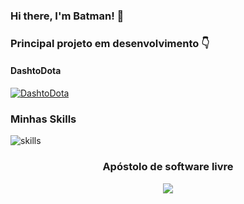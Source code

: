 ### Hi there, I'm Batman! 👋

<!--
**matheusmendescosta/matheusmendescosta** is a ✨ _special_ ✨ repository because its `README.md` (this file) appears on your GitHub profile.

Here are some ideas to get you started:

- 🔭 I’m currently working on ...
- 🌱 I’m currently learning ...
- 👯 I’m looking to collaborate on ...
- 🤔 I’m looking for help with ...
- 💬 Ask me about ...
- 📫 How to reach me: ...
- 😄 Pronouns: ...
- ⚡ Fun fact: ...


Estou usando recentemente 👇   
![javascript](https://cdn.svgporn.com/logos/javascript.svg) : JavaScript  
![css](https://cdn.svgporn.com/logos/css-3.svg) : CSS  
![html](https://cdn.svgporn.com/logos/html-5.svg) : HTML

Estou usando a IDE abaixo 👇  
![vscode](https://cdn.svgporn.com/logos/visual-studio-code.svg): Visual Studio Code  

Estou estudando sobre 👇
![React](https://cdn.svgporn.com/logos/react.svg) : React.js 
![vue](https://cdn.svgporn.com/logos/vue.svg) : Vue  
![C#](https://cdn.svgporn.com/logos/c-sharp.svg) : C# 
-->
### Principal projeto em desenvolvimento 👇

#### DashtoDota
[![DashtoDota](https://github-readme-stats.vercel.app/api/pin/?username=matheusmendescosta&repo=dashtodota&show_icons=true&bg_color=23272A&title_color=FF73F1&text_color=FFC0CB&icon_color=9B84EE&count_private=true&border_color=fAA61A&border_radius=10)](https://matheusmendescosta.github.io/dashtodota/)

### Minhas Skills
![skills](https://github-readme-stats.vercel.app/api/top-langs/?username=matheusmendescosta&layout=compact&langs_count=7&theme=dark)

<h3 align='center'>
  Apóstolo de software livre
</h3>
<div align='center'>
  <img src='https://cdn.svgporn.com/logos/opensource.svg'/>
</div>
